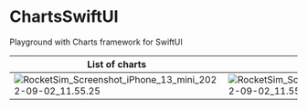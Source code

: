 # ChartsSwiftUI
Playground with Charts framework for SwiftUI


| List of charts                                               | Bar chart                                                    |
| ------------------------------------------------------------ | ------------------------------------------------------------ |
| ![RocketSim_Screenshot_iPhone_13_mini_2022-09-02_11.55.25](https://tva1.sinaimg.cn/large/e6c9d24egy1h5snp8vphjj20u01t0dh0.jpg) | ![RocketSim_Screenshot_iPhone_13_mini_2022-09-02_11.55.31](https://tva1.sinaimg.cn/large/e6c9d24egy1h5snp3snscj20u01t0tb1.jpg) |